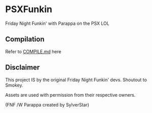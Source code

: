 # PSXFunkin
Friday Night Funkin' with Parappa on the PSX LOL

## Compilation
Refer to [COMPILE.md](/COMPILE.md) here

## Disclaimer
This project IS by the original Friday Night Funkin' devs. Shoutout to Smokey.

Assets are used with permission from their respective owners.

(FNF /W Parappa created by SylverStar)